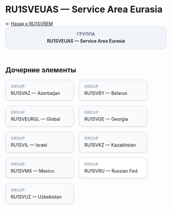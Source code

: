 # RU1SVEUAS — Service Area Eurasia
<p class="cc-breadcrumb">← <a href='../../level_03/RU1SVREM/'>Назад к RU1SVREM</a></p>
<style>
.cc-container { display: flex; flex-direction: column; gap: 1.5rem; }
.cc-breadcrumb { margin: 0; }
.cc-parent { padding: 1rem 1.25rem; border-radius: 12px; background: #f1f5f9; border: 1px solid #d8dee9; text-align: center; font-weight: 600; }
.cc-parent .cc-tag { font-size: 0.8rem; text-transform: uppercase; color: #475569; letter-spacing: 0.06em; }
.cc-children { display: flex; flex-wrap: wrap; gap: 1rem; }
.cc-tile { display: block; min-width: 180px; padding: 0.85rem 1rem; border-radius: 12px; border: 1px solid #d1d5db; background: #ffffff; box-shadow: 0 2px 4px rgba(15, 23, 42, 0.08); transition: transform 0.1s ease, box-shadow 0.1s ease; color: inherit; text-decoration: none; }
.cc-tile:hover { transform: translateY(-2px); box-shadow: 0 6px 12px rgba(15, 23, 42, 0.15); }
.cc-tile-leaf { background: #f8fafc; }
.cc-tag { font-size: 0.7rem; color: #64748b; text-transform: uppercase; letter-spacing: 0.08em; margin-bottom: 0.3rem; }
.cc-person { margin-top: 0.35rem; font-size: 0.8rem; color: #1f2937; }
</style>
<div class='cc-container'>
  <div class='cc-parent'>
    <div class='cc-tag'>Группа</div>
    <div>RU1SVEUAS — Service Area Eurasia</div>
  </div>
  <div>
    <h2>Дочерние элементы</h2>
<div class='cc-children'><div class='cc-tile cc-tile-leaf'><div class='cc-tag'>GROUP</div><div>RU1SVAZ — Azerbaijan</div></div><div class='cc-tile cc-tile-leaf'><div class='cc-tag'>GROUP</div><div>RU1SVBY — Belarus</div></div><div class='cc-tile cc-tile-leaf'><div class='cc-tag'>GROUP</div><div>RU1SVEURGL — Global</div></div><div class='cc-tile cc-tile-leaf'><div class='cc-tag'>GROUP</div><div>RU1SVGE — Georgia</div></div><div class='cc-tile cc-tile-leaf'><div class='cc-tag'>GROUP</div><div>RU1SVIL — Israel</div></div><div class='cc-tile cc-tile-leaf'><div class='cc-tag'>GROUP</div><div>RU1SVKZ — Kazakhstan</div></div><div class='cc-tile cc-tile-leaf'><div class='cc-tag'>GROUP</div><div>RU1SVMX — Mexico</div></div><a class='cc-tile' href='../../level_06/RU1SVRU/'><div class='cc-tag'>GROUP</div><div>RU1SVRU — Russian Fed.</div></a><div class='cc-tile cc-tile-leaf'><div class='cc-tag'>GROUP</div><div>RU1SVUZ — Uzbekistan</div></div></div>
  </div>
</div>
